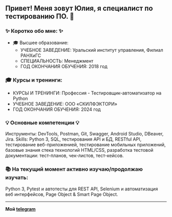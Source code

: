## Привет! Меня зовут Юлия, я специалист по тестированию ПО. 👋
### ✨ Коротко обо мне: ✨
* 🎓 Высшее образование:
  - УЧЕБНОЕ ЗАВЕДЕНИЕ:	Уральский институт управления, Филиал РАНХиГС
  - СПЕЦИАЛЬНОСТЬ:	Менеджмент
  - ГОД ОКОНЧАНИЯ ОБУЧЕНИЯ:	2018 год
    
### 🎓 Курсы и тренинги:
  - КУРСЫ И ТРЕНИНГИ: Профессия - Тестировщик-автоматизатор на Python
  - УЧЕБНОЕ ЗАВЕДЕНИЕ:	ООО «СКИЛФЭКТОРИ»
  - ГОД ОКОНЧАНИЯ ОБУЧЕНИЯ:	2024 год
    
### 💡 Основные компетенции 💡
Инструменты: DevTools, Postman, Git, Swagger, Android Studio, DBeaver, Jira.
Skills: Python 3, SQL, тестирования API и БД, RESTful API, тестирование веб-приложенией, тестирование мобильных приложений, базовые знания стека технологий HTML/CSS, разработка тестовой документации: тест-планов, чек-листов, тест-кейсов. 

### :books: На текущий момент активно изучаю/продолжаю изучать:
Python 3, Pytest и автотесты для REST API,  Selenium и автоматизация веб интерфейсов, Page Object & Smart Page Object.
_____________________________________________
**Мой [telegram](https://t.me/julia9210)**

